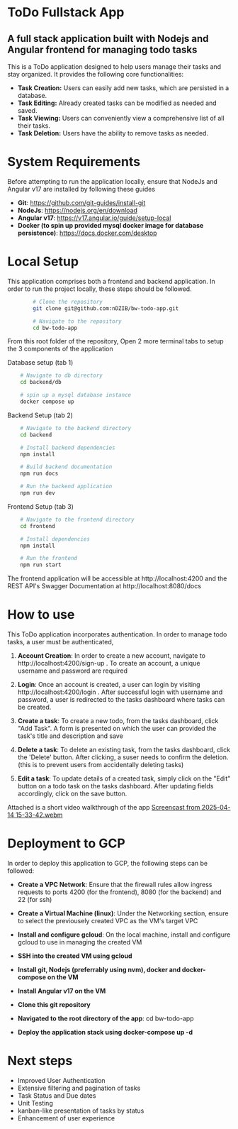 # ToDo Fullstack App

## A full stack application built with Nodejs and Angular frontend for managing todo tasks

This is a ToDo application designed to help users manage their tasks and stay organized. It provides the following core functionalities:

* **Task Creation:** Users can easily add new tasks, which are persisted in a database.
* **Task Editing:** Already created tasks can be modified as needed and saved.
* **Task Viewing:** Users can conveniently view a comprehensive list of all their tasks.
* **Task Deletion:** Users have the ability to remove tasks as needed.

# System Requirements
Before attempting to run the application locally, ensure that NodeJs and Angular v17 are installed by following these guides
- **Git**: https://github.com/git-guides/install-git
- **NodeJs**: https://nodejs.org/en/download
- **Angular v17**: https://v17.angular.io/guide/setup-local
- **Docker (to spin up provided mysql docker image for database persistence)**: https://docs.docker.com/desktop

# Local Setup
This application comprises both a frontend and backend application. In order to run the project locally, these steps should be followed.

```bash
        # Clone the repository
        git clone git@github.com:nDZIB/bw-todo-app.git

        # Navigate to the repository
        cd bw-todo-app
```
From this root folder of the repository, Open 2 more terminal tabs to setup the 3 components of the application

Database setup (tab 1)
```bash
    # Navigate to db directory
    cd backend/db

    # spin up a mysql database instance
    docker compose up
```
Backend Setup (tab 2)
```bash
    # Navigate to the backend directory
    cd backend

    # Install backend dependencies
    npm install

    # Build backend documentation
    npm run docs

    # Run the backend application
    npm run dev
```

Frontend Setup (tab 3)
```bash
    # Navigate to the frontend directory
    cd frontend

    # Install dependencies
    npm install

    # Run the frontend
    npm run start
```

The frontend application will be accessible at http://localhost:4200 and the REST API's Swagger Documentation at http://localhost:8080/docs

# How to use

This ToDo application incorporates authentication. In order to manage todo tasks, a user must be authenticated,

1. **Account Creation**: In order to create a new account, navigate to http://localhost:4200/sign-up . To create an account, a unique username and password are required
2. **Login**: Once an account is created, a user can login by visiting http://localhost:4200/login . After successful login with username and password, a user is redirected to the tasks dashboard where tasks can be created.


3. **Create a task**: To create a new todo, from the tasks dashboard, click "Add Task". A form is presented on which the user can provided the task's title and description and save
4. **Delete a task**: To delete an existing task, from the tasks dashboard, click the 'Delete' button. After clicking, a suser needs to confirm the deletion. (this is to prevent users from accidentally deleting tasks)
5. **Edit a task**: To update details of a created task, simply click on the "Edit" button on a todo task on the tasks dashboard. After updating fields accordingly, click on the save button.

Attached is a short video walkthrough of the app
[Screencast from 2025-04-14 15-33-42.webm](https://github.com/user-attachments/assets/188cee6b-810d-494e-9834-e748502ee1c9)


# Deployment to GCP
In order to deploy this application to GCP, the following steps can be followed:

- **Create a VPC Network**: Ensure that the firewall rules allow ingress requests to ports 4200 (for the frontend), 8080 (for the backend) and 22 (for ssh)

- **Create a Virtual Machine (linux)**: Under the Networking section, ensure to select the previousely created VPC as the VM's target VPC

- **Install and configure gcloud**: On the local machine, install and configure gcloud to use in managing the created VM

- **SSH into the created VM using gcloud**

- **Install git, Nodejs (preferrably using nvm), docker and docker-compose on the VM**
- **Install Angular v17 on the VM**

- **Clone this git repository**
- **Navigated to the root directory of the app**: cd bw-todo-app
- **Deploy the application stack using docker-compose up -d**


# Next steps
- Improved User Authentication
- Extensive filtering and pagination of tasks
- Task Status and Due dates
- Unit Testing
- kanban-like presentation of tasks by status
- Enhancement of user experience
